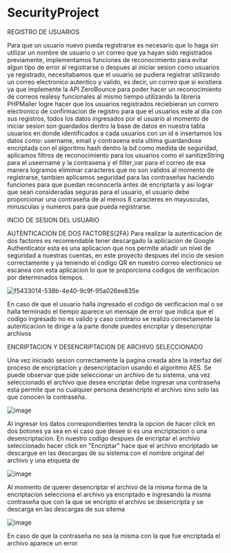 # SecurityProject
REGISTRO DE USUARIOS

Para que un usuario nuevo pueda registrarse es necesario que lo haga sin utilizar un nombre de usuario o un correo que ya hayan sido registrados previamente, implementamos funciones de reconocimiento para evitar algun tipo de error al registrarse o despues al iniciar sesion como usuarios ya registrado, necesitabamos que el usuario se pudiera registrar utilizando un correo electronico autentico y valido, es decir, un correo que si existiera ya que implemente la API ZeroBounce para poder hacer un reconocimiento de correos realesy funcionales al mismo tiempo utilizando la libreria PHPMailer logre hacer que los usuarios registrados reciebieran un correro electronico de confirmacion de registro para que el usuarios este al dia con sus registros, todos los datos ingresados por el usuario al momento de iniciar sesion son guardados dentro la base de datos en nuestra tabla usuarios en donde identificados a cada usuarios con un id e insertamos los datos como: username, email y contrasena esta ultima guardandose encriptada con el algoritmo hash dentro la bd como medida de seguridad, aplicamos filtros de reconocimiento para los usuarios como el sanitizeString para el useername y la contrasena y el filter_var para el correo  de esa manera logramos elimimar caracteres que no son validos al momento de registrarse, tambien aplicamos seguridad para las contraseñas haciendo funciones para que puedan reconocerla antes de encriptarla y asi lograr que sean consideradas seguras para el usuario, el usuario debe proporcionar una contraseña de al menos 8 caracteres en mayusculas, minusculas y numeros para que pueda registrarse.

INCIO DE SESION DEL USUARIO

AUTENTICACION DE DOS FACTORES(2FA)
Para realizar la autenticacion de dos factores es recomendable tener descargado la aplicacion de Google Authenticator esta es una aplicacion que nos permite añadir un nivel de seguridad a nuestras cuentas, en este proyecto despues del incio de sesion correctamente y ya teniendo el codigo QR en nuestro correo electronico se escanea con esta aplicacion lo que te proporciona codigos de verificacion por determinados tiempos.

![f5433014-538b-4e40-9c9f-95a026ee835e](https://github.com/DanielaZP/SecurityProject/assets/131422347/3a50e17e-f903-44a5-b838-17d0e0a17668)

En caso de que el usuario halla ingresado el codigo de verificacion mal o se halla terminado el tiempo aparece un mensaje de error que indica que el codigo ingresado no es valido y caso contrario se realizo correctamente la autenticacion te dirige a la parte donde puedes encriptar y desencriptar archivos

ENCRIPTACION Y DESENCRIPTACION DE ARCHIVO SELECCIONADO

Una vez iniciado sesion correctamente la pagina creada abre la interfaz del proceso de encriptacion y desencriptacion usando el algoritmo AES.
Se puede observar que pide seleccionar un archivo de tu sistema, una vez seleccionado el archivo que desea encriptar debe ingresar una contraseña esta permite que no cualquier persona desencripte el archivo sino solo las que conocen la contraseña.

![image](https://github.com/DanielaZP/SecurityProject/assets/131422347/3d2fd638-acf1-4b89-9dfe-d2db57b098f3)

Al ingresar los datos correspondientes tendra la opcion de hacer click en dos botones ya sea en el caso que desee si es una encriptacion o una desencriptacion.
En nuestro codigo despues de encriptar el archivo seleccionado hacer click en "Encriptar" hace que el archivo encriptado se descargue en las descargas de su sistema con el nombre original del archivo y una etiqueta de <encriptado>

![image](https://github.com/DanielaZP/SecurityProject/assets/131422347/f06c34f1-028d-40b9-abc0-03376b6d27b4)

Al momento de querer desencriptar el archivo de la misma forma de la encriptacion selecciona el archivo ya encriptado e ingresando la misma contraseña que con la que se encripto el archivo se desencripta y se descarga en las descargas de sus sitema

![image](https://github.com/DanielaZP/SecurityProject/assets/131422347/68cfea2f-0f81-4007-8bb4-ec17025db259)

En caso de que la contraseña no sea la misma con la que fue encriptada el archivo aparece un error





